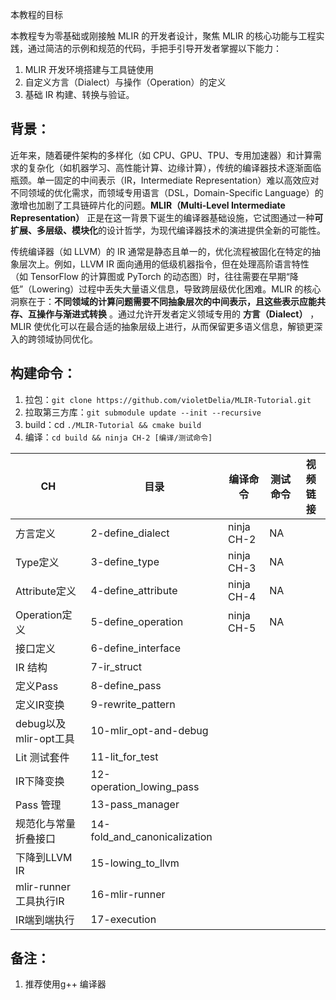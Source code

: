 本教程的目标

本教程专为零基础或刚接触 MLIR 的开发者设计，聚焦 MLIR 的核心功能与工程实践，通过简洁的示例和规范的代码，手把手引导开发者掌握以下能力：

1. MLIR 开发环境搭建与工具链使用
2. 自定义方言（Dialect）与操作（Operation）的定义
3. 基础 IR 构建、转换与验证。

## 背景：

近年来，随着硬件架构的多样化（如 CPU、GPU、TPU、专用加速器）和计算需求的复杂化（如机器学习、高性能计算、边缘计算），传统的编译器技术逐渐面临瓶颈。单一固定的中间表示（IR，Intermediate Representation）难以高效应对不同领域的优化需求，而领域专用语言（DSL，Domain-Specific Language）的激增也加剧了工具链碎片化的问题。**MLIR（Multi-Level Intermediate Representation）** 正是在这一背景下诞生的编译器基础设施，它试图通过一种**可扩展、多层级、模块化**的设计哲学，为现代编译器技术的演进提供全新的可能性。

传统编译器（如 LLVM）的 IR 通常是静态且单一的，优化流程被固化在特定的抽象层次上。例如，LLVM IR 面向通用的低级机器指令，但在处理高阶语言特性（如 TensorFlow 的计算图或 PyTorch 的动态图）时，往往需要在早期“降低”（Lowering）过程中丢失大量语义信息，导致跨层级优化困难。MLIR 的核心洞察在于：**不同领域的计算问题需要不同抽象层次的中间表示，且这些表示应能共存、互操作与渐进式转换** 。通过允许开发者定义领域专用的 **方言（Dialect）** ，MLIR 使优化可以在最合适的抽象层级上进行，从而保留更多语义信息，解锁更深入的跨领域协同优化。

## 构建命令：

1. 拉包：`git clone https://github.com/violetDelia/MLIR-Tutorial.git`
2. 拉取第三方库：`git submodule update --init --recursive`
3. build：cd `./MLIR-Tutorial && cmake build`
4. 编译：`cd build && ninja CH-2 [编译/测试命令]`

| CH                     | 目录                         | 编译命令   | 测试命令 | 视频链接 |
| ---------------------- | ---------------------------- | ---------- | -------- | -------- |
| 方言定义               | 2-define_dialect             | ninja CH-2 | NA       |          |
| Type定义               | 3-define_type                | ninja CH-3 | NA       |          |
| Attribute定义          | 4-define_attribute           | ninja CH-4 | NA       |          |
| Operation定义          | 5-define_operation           | ninja CH-5 | NA       |          |
| 接口定义               | 6-define_interface           |            |          |          |
| IR 结构                | 7-ir_struct                  |            |          |          |
| 定义Pass               | 8-define_pass                |            |          |          |
| 定义IR变换             | 9-rewrite_pattern            |            |          |          |
| debug以及mlir-opt工具  | 10-mlir_opt-and-debug        |            |          |          |
| Lit 测试套件           | 11-lit_for_test              |            |          |          |
| IR下降变换             | 12-operation_lowing_pass     |            |          |          |
| Pass 管理              | 13-pass_manager              |            |          |          |
| 规范化与常量折叠接口   | 14-fold_and_canonicalization |            |          |          |
| 下降到LLVM IR          | 15-lowing_to_llvm            |            |          |          |
| mlir-runner 工具执行IR | 16-mlir-runner               |            |          |          |
| IR端到端执行           | 17-execution                 |            |          |          |

## 备注：

1. 推荐使用g++ 编译器
